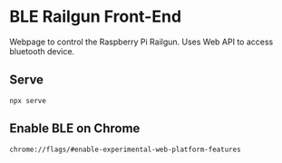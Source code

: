 # BLE Railgun Front-End

Webpage to control the Raspberry Pi Railgun. Uses Web API to access bluetooth device.

## Serve

```shell
npx serve
```

## Enable BLE on Chrome

```text
chrome://flags/#enable-experimental-web-platform-features
```
